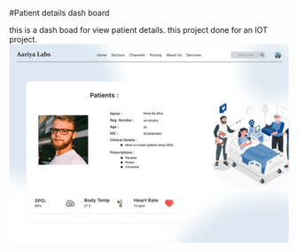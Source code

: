 #Patient details dash board

this is a dash boad for view patient details. this project done for an IOT project.
![](./src/patient_dashboad.jpeg)
